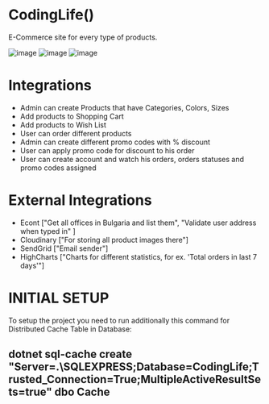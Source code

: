 # CodingLife()
E-Commerce site for every type of products.

![image](https://user-images.githubusercontent.com/32294561/114141047-c13a7d00-9919-11eb-8391-b7b1d722585b.png)
![image](https://user-images.githubusercontent.com/32294561/114141189-edee9480-9919-11eb-9253-c3c12e95c988.png)
![image](https://user-images.githubusercontent.com/32294561/114141335-21312380-991a-11eb-9ae8-6aa76af5127d.png)

# Integrations
- Admin can create Products that have Categories, Colors, Sizes
- Add products to Shopping Cart
- Add products to Wish List
- User can order different products
- Admin can create different promo codes with % discount
- User can apply promo code for discount to his order
- User can create account and watch his orders, orders statuses and promo codes assigned

# External Integrations
- Econt ["Get all offices in Bulgaria and list them", "Validate user address when typed in" ]
- Cloudinary ["For storing all product images there"]
- SendGrid ["Email sender"]
- HighCharts ["Charts for different statistics, for ex. 'Total orders in last 7 days'"]

# INITIAL SETUP
To setup the project you need to run additionally this command for Distributed Cache Table in Database:
## dotnet sql-cache create "Server=.\SQLEXPRESS;Database=CodingLife;Trusted_Connection=True;MultipleActiveResultSets=true" dbo Cache
